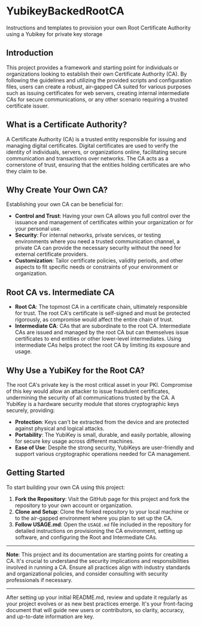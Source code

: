# YubikeyBackedRootCA
Instructions and templates to provision your own Root Certificate Authority using a Yubikey for private key storage

## Introduction

This project provides a framework and starting point for individuals or organizations looking to establish their own Certificate Authority (CA). By following the guidelines and utilizing the provided scripts and configuration files, users can create a robust, air-gapped CA suited for various purposes such as issuing certificates for web servers, creating internal intermediate CAs for secure communications, or any other scenario requiring a trusted certificate issuer.

## What is a Certificate Authority?

A Certificate Authority (CA) is a trusted entity responsible for issuing and managing digital certificates. Digital certificates are used to verify the identity of individuals, servers, or organizations online, facilitating secure communication and transactions over networks. The CA acts as a cornerstone of trust, ensuring that the entities holding certificates are who they claim to be.

## Why Create Your Own CA?

Establishing your own CA can be beneficial for:

- **Control and Trust**: Having your own CA allows you full control over the issuance and management of certificates within your organization or for your personal use.
- **Security**: For internal networks, private services, or testing environments where you need a trusted communication channel, a private CA can provide the necessary security without the need for external certificate providers.
- **Customization**: Tailor certificate policies, validity periods, and other aspects to fit specific needs or constraints of your environment or organization.

## Root CA vs. Intermediate CA

- **Root CA**: The topmost CA in a certificate chain, ultimately responsible for trust. The root CA's certificate is self-signed and must be protected rigorously, as compromise would affect the entire chain of trust.
- **Intermediate CA**: CAs that are subordinate to the root CA. Intermediate CAs are issued and managed by the root CA but can themselves issue certificates to end entities or other lower-level intermediates. Using intermediate CAs helps protect the root CA by limiting its exposure and usage.

## Why Use a YubiKey for the Root CA?

The root CA's private key is the most critical asset in your PKI. Compromise of this key would allow an attacker to issue fraudulent certificates, undermining the security of all communications trusted by the CA. A YubiKey is a hardware security module that stores cryptographic keys securely, providing:

- **Protection**: Keys can't be extracted from the device and are protected against physical and logical attacks.
- **Portability**: The YubiKey is small, durable, and easily portable, allowing for secure key usage across different machines.
- **Ease of Use**: Despite the strong security, YubiKeys are user-friendly and support various cryptographic operations needed for CA management.

## Getting Started

To start building your own CA using this project:

1. **Fork the Repository**: Visit the GitHub page for this project and fork the repository to your own account or organization.
2. **Clone and Setup**: Clone the forked repository to your local machine or to the air-gapped environment where you plan to set up the CA.
3. **Follow USAGE.md**: Open the `USAGE.md` file included in the repository for detailed instructions on provisioning the CA environment, setting up software, and configuring the Root and Intermediate CAs.

---

**Note**: This project and its documentation are starting points for creating a CA. It's crucial to understand the security implications and responsibilities involved in running a CA. Ensure all practices align with industry standards and organizational policies, and consider consulting with security professionals if necessary.

---

After setting up your initial README.md, review and update it regularly as your project evolves or as new best practices emerge. It's your front-facing document that will guide new users or contributors, so clarity, accuracy, and up-to-date information are key.